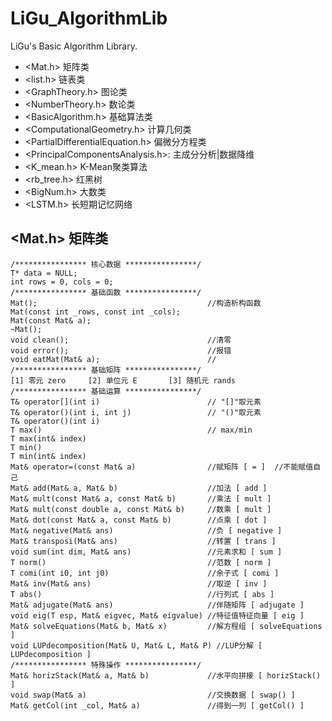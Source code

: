# LiGu_AlgorithmLib
LiGu's Basic Algorithm Library.  
* <Mat.h>                   矩阵类  
* <list.h>                  链表类  
* <GraphTheory.h>           图论类
* <NumberTheory.h>          数论类
* <BasicAlgorithm.h>        基础算法类
* <ComputationalGeometry.h> 计算几何类
* <PartialDifferentialEquation.h>   偏微分方程类
* <PrincipalComponentsAnalysis.h>:  主成分分析|数据降维
* <K_mean.h>                K-Mean聚类算法  
* <rb_tree.h>               红黑树
* <BigNum.h>				大数类
* <LSTM.h>                  长短期记忆网络

## <Mat.h> 矩阵类  
```
/**************** 核心数据 ****************/
T* data = NULL;
int rows = 0, cols = 0;
/**************** 基础函数 ****************/
Mat();                                      //构造析构函数  
Mat(const int _rows, const int _cols);  
Mat(const Mat& a);  
~Mat();
void clean();                               //清零  
void error();                               //报错  
void eatMat(Mat& a);                        //
/**************** 基础矩阵 ****************/  
[1] 零元 zero		[2] 单位元 E		[3] 随机元 rands  
/**************** 基础运算 ****************/  
T& operator[](int i)                        // "[]"取元素  
T& operator()(int i, int j)                 // "()"取元素  
T& operator()(int i) 
T max()                                     // max/min 
T max(int& index) 
T min()  
T min(int& index)  
Mat& operator=(const Mat& a)                //赋矩阵 [ = ]  //不能赋值自己
Mat& add(Mat& a, Mat& b)                    //加法 [ add ]
Mat& mult(const Mat& a, const Mat& b)       //乘法 [ mult ]
Mat& mult(const double a, const Mat& b)     //数乘 [ mult ]
Mat& dot(const Mat& a, const Mat& b)        //点乘 [ dot ]
Mat& negative(Mat& ans)                     //负 [ negative ]
Mat& transposi(Mat& ans)                    //转置 [ trans ]
void sum(int dim, Mat& ans)                 //元素求和 [ sum ]
T norm()                                    //范数 [ norm ]
T comi(int i0, int j0)                      //余子式 [ comi ]
Mat& inv(Mat& ans)                          //取逆 [ inv ]
T abs()                                     //行列式 [ abs ]
Mat& adjugate(Mat& ans)                     //伴随矩阵 [ adjugate ]
void eig(T esp, Mat& eigvec, Mat& eigvalue) //特征值特征向量 [ eig ]
Mat& solveEquations(Mat& b, Mat& x)         //解方程组 [ solveEquations ]
void LUPdecomposition(Mat& U, Mat& L, Mat& P) //LUP分解 [ LUPdecomposition ]
/**************** 特殊操作 ****************/  
Mat& horizStack(Mat& a, Mat& b)             //水平向拼接 [ horizStack() ]
void swap(Mat& a)                           //交换数据 [ swap() ]
Mat& getCol(int _col, Mat& a)               //得到一列 [ getCol() ]
```